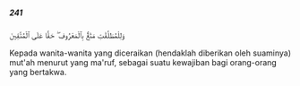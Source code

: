 ##### 241

<span class="ayah">وَلِلْمُطَلَّقَٰتِ مَتَٰعٌۢ بِٱلْمَعْرُوفِ ۖ حَقًّا عَلَى ٱلْمُتَّقِينَ</span>

<span class="ayah_translation">Kepada wanita-wanita yang diceraikan (hendaklah diberikan oleh suaminya) mut'ah menurut yang ma'ruf, sebagai suatu kewajiban bagi orang-orang yang bertakwa.</span>

